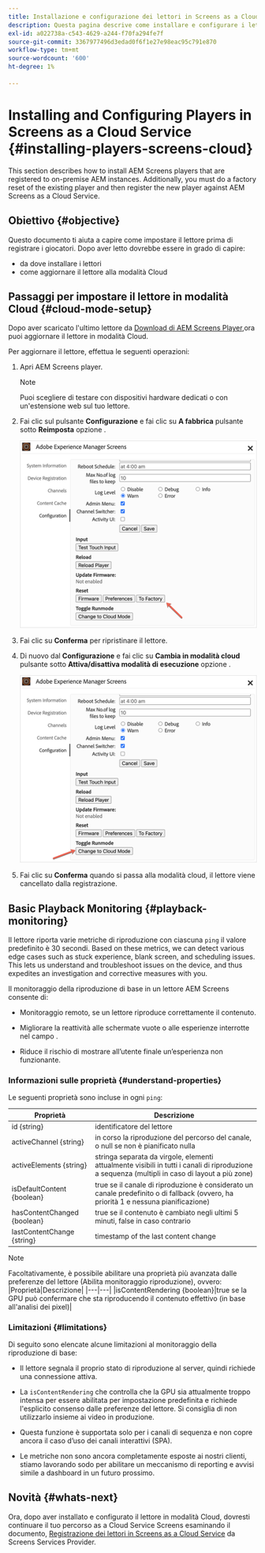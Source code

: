 ```yaml
---
title: Installazione e configurazione dei lettori in Screens as a Cloud Service
description: Questa pagina descrive come installare e configurare i lettori in Screens as a Cloud Service.
exl-id: a022738a-c543-4629-a244-f70fa294fe7f
source-git-commit: 3367977496d3edad0f6f1e27e98eac95c791e870
workflow-type: tm+mt
source-wordcount: '600'
ht-degree: 1%

---
```


# Installing and Configuring Players in Screens as a Cloud Service {#installing-players-screens-cloud}

This section describes how to install AEM Screens players that are registered to on-premise AEM instances. Additionally, you must do a factory reset of the existing player and then register the new player against AEM Screens as a Cloud Service.

## Obiettivo {#objective}

Questo documento ti aiuta a capire come impostare il lettore prima di registrare i giocatori. Dopo aver letto dovrebbe essere in grado di capire:

* da dove installare i lettori
* come aggiornare il lettore alla modalità Cloud

## Passaggi per impostare il lettore in modalità Cloud {#cloud-mode-setup}

Dopo aver scaricato l&#39;ultimo lettore da [Download di AEM Screens Player](https://download.macromedia.com/screens/),ora puoi aggiornare il lettore in modalità Cloud.

Per aggiornare il lettore, effettua le seguenti operazioni:

1. Apri AEM Screens player.

   >[!NOTE]
   >Puoi scegliere di testare con dispositivi hardware dedicati o con un&#39;estensione web sul tuo lettore.

1. Fai clic sul pulsante **Configurazione** e fai clic su **A fabbrica** pulsante sotto **Reimposta** opzione .

   ![immagine](/help/screens-cloud/assets/player/installplayer-2.png)

1. Fai clic su **Conferma** per ripristinare il lettore.

1. Di nuovo dal **Configurazione** e fai clic su **Cambia in modalità cloud** pulsante sotto **Attiva/disattiva modalità di esecuzione** opzione .

   ![immagine](/help/screens-cloud/assets/player/installplayer-1.png)

1. Fai clic su **Conferma** quando si passa alla modalità cloud, il lettore viene cancellato dalla registrazione.

## Basic Playback Monitoring {#playback-monitoring}

Il lettore riporta varie metriche di riproduzione con ciascuna `ping` il valore predefinito è 30 secondi. Based on these metrics, we can detect various edge cases such as stuck experience, blank screen, and scheduling issues. This lets us understand and troubleshoot issues on the device, and thus expedites an investigation and corrective measures with you.

Il monitoraggio della riproduzione di base in un lettore AEM Screens consente di:

* Monitoraggio remoto, se un lettore riproduce correttamente il contenuto.

* Migliorare la reattività alle schermate vuote o alle esperienze interrotte nel campo .

* Riduce il rischio di mostrare all’utente finale un’esperienza non funzionante.

### Informazioni sulle proprietà {#understand-properties}

Le seguenti proprietà sono incluse in ogni `ping`:

| Proprietà | Descrizione |
|---|---|
| id {string} | identificatore del lettore |
| activeChannel {string} | in corso la riproduzione del percorso del canale, o null se non è pianificato nulla |
| activeElements {string} | stringa separata da virgole, elementi attualmente visibili in tutti i canali di riproduzione a sequenza (multipli in caso di layout a più zone) |
| isDefaultContent {boolean} | true se il canale di riproduzione è considerato un canale predefinito o di fallback (ovvero, ha priorità 1 e nessuna pianificazione) |
| hasContentChanged {boolean} | true se il contenuto è cambiato negli ultimi 5 minuti, false in caso contrario |
| lastContentChange {string} | timestamp of the last content change |

>[!NOTE]
>Facoltativamente, è possibile abilitare una proprietà più avanzata dalle preferenze del lettore (Abilita monitoraggio riproduzione), ovvero:
>|Proprietà|Descrizione|
>|---|---|
>|isContentRendering {boolean}|true se la GPU può confermare che sta riproducendo il contenuto effettivo (in base all&#39;analisi dei pixel)|

### Limitazioni  {#limitations}

Di seguito sono elencate alcune limitazioni al monitoraggio della riproduzione di base:

* Il lettore segnala il proprio stato di riproduzione al server, quindi richiede una connessione attiva.

* La `isContentRendering` che controlla che la GPU sia attualmente troppo intensa per essere abilitata per impostazione predefinita e richiede l&#39;esplicito consenso dalle preferenze del lettore. Si consiglia di non utilizzarlo insieme ai video in produzione.

* Questa funzione è supportata solo per i canali di sequenza e non copre ancora il caso d’uso dei canali interattivi (SPA).

* Le metriche non sono ancora completamente esposte ai nostri clienti, stiamo lavorando sodo per abilitare un meccanismo di reporting e avvisi simile a dashboard in un futuro prossimo.

## Novità {#whats-next}

Ora, dopo aver installato e configurato il lettore in modalità Cloud, dovresti continuare il tuo percorso as a Cloud Service Screens esaminando il documento, [Registrazione dei lettori in Screens as a Cloud Service](/help/screens-cloud/managing-players-registration/registering-players-screens-cloud.md) da Screens Services Provider.
